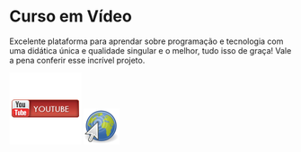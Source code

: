 <!DOCTYPE html>
<html lang="pt-br">
<head>
    <meta charset="UTF-8">
    <meta name="viewport" content="width=device-width, initial-scale=1.0">
    <title>Readme</title>
</head>
<body>
    <h1>Curso em Vídeo</h1>
    <p>Excelente plataforma para aprendar sobre programação e tecnologia com uma didática única e qualidade singular e o melhor, tudo isso de graça!
    Vale a pena conferir esse incrível projeto.</p>
    <p>
        <a href="https://www.youtube.com/user/cursosemvideo" target="_blank" rel="external"><img src="https://raw.githubusercontent.com/danielns-op/CursoEmVideo/main/Imagens/usoGeral/icones/YouTube-Social-Bar-128.png" alt="youtube-icone"></a>
        <a href="https://www.cursoemvideo.com/" target="_blank" rel="external"><img src="https://raw.githubusercontent.com/danielns-op/CursoEmVideo/main/Imagens/usoGeral/icones/Gnome-Web-Browser-64.png" alt="icone-web"></a>
    </p>
</body>
</html>



<!--<body>
    <h1>Curso em Vídeo</h1>
    <p>Excelente plataforma para aprendar sobre programação e tecnologia com uma didática única e qualidade singular e o melhor, tudo isso de graça!
      Vale a pena conferir esse incrível projeto.</p>
    <p>
        <a href="https://www.youtube.com/user/cursosemvideo" target="_blank" rel="external"><img src="https://raw.githubusercontent.com/danielns-op/CursoEmVideo/main/Imagens/usoGeral/icones/YouTube-Social-Bar-128.png" alt="youtube-icone"></a>
        <br>
        <a href="https://www.cursoemvideo.com/" target="_blank" rel="external"><img src="https://raw.githubusercontent.com/danielns-op/CursoEmVideo/main/Imagens/usoGeral/icones/Gnome-Web-Browser-64.png" alt="icone-web"></a>
    </p>
</body>-->
